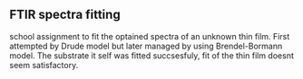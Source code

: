 ## FTIR spectra fitting 

school assignment to fit the optained spectra of an unknown thin film. First attempted by Drude model but later managed by using Brendel-Bormann model. 
The substrate it self was fitted succsesfuly, fit of the thin film doesnt seem satisfactory. 
